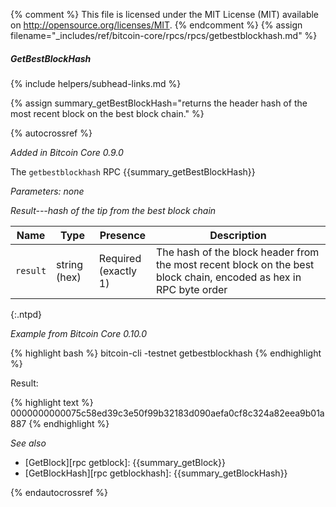 {% comment %}
This file is licensed under the MIT License (MIT) available on
http://opensource.org/licenses/MIT.
{% endcomment %}
{% assign filename="_includes/ref/bitcoin-core/rpcs/rpcs/getbestblockhash.md" %}

##### GetBestBlockHash
{% include helpers/subhead-links.md %}

{% assign summary_getBestBlockHash="returns the header hash of the most recent block on the best block chain." %}

{% autocrossref %}

*Added in Bitcoin Core 0.9.0*

The `getbestblockhash` RPC {{summary_getBestBlockHash}}

*Parameters: none*

*Result---hash of the tip from the best block chain*

| Name             | Type         | Presence                    | Description
|------------------|--------------|-----------------------------|----------------
| `result`         | string (hex) | Required<br>(exactly 1)     | The hash of the block header from the most recent block on the best block chain, encoded as hex in RPC byte order
{:.ntpd}

*Example from Bitcoin Core 0.10.0*

{% highlight bash %}
bitcoin-cli -testnet getbestblockhash
{% endhighlight %}

Result:

{% highlight text %}
0000000000075c58ed39c3e50f99b32183d090aefa0cf8c324a82eea9b01a887
{% endhighlight %}

*See also*

* [GetBlock][rpc getblock]: {{summary_getBlock}}
* [GetBlockHash][rpc getblockhash]: {{summary_getBlockHash}}

{% endautocrossref %}
